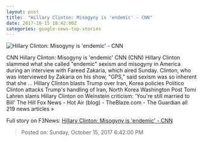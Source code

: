 ```yaml
---
layout: post
title:  "Hillary Clinton: Misogyny is 'endemic' - CNN"
date: 2017-10-15 18:42:00Z
categories: google-news-top-stories
---
```


![Hillary Clinton: Misogyny is 'endemic' - CNN](http://cdn.cnn.com/cnnnext/dam/assets/171015143312-exp-clinton-misogyny-00010702-super-tease.jpg)

CNN Hillary Clinton: Misogyny is 'endemic' CNN (CNN) Hillary Clinton slammed what she called "endemic" sexism and misogyny in America during an interview with Fareed Zakaria, which aired Sunday. Clinton, who was interviewed by Zakaria on his show, "GPS," said sexism was so inherent that she ... Hillary Clinton blasts Trump over Iran, Korea policies Politico Clinton attacks Trump's handling of Iran, North Korea Washington Post Tomi Lahren slams Hillary Clinton on Weinstein criticism: 'You're still married to Bill' The Hill Fox News - Hot Air (blog) - TheBlaze.com - The Guardian all 219 news articles »


Full story on F3News: [Hillary Clinton: Misogyny is 'endemic' - CNN](http://www.f3nws.com/n/JkjkT)

> Posted on: Sunday, October 15, 2017 6:42:00 PM
